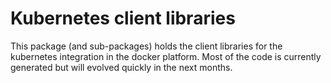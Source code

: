 # Kubernetes client libraries

This package (and sub-packages) holds the client libraries for the kubernetes integration in
the docker platform. Most of the code is currently generated but will evolved quickly in
the next months.